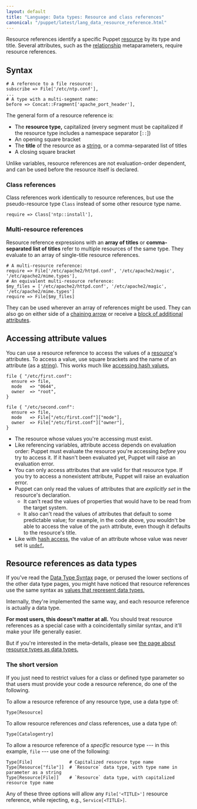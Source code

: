 ```yaml
---
layout: default
title: "Language: Data types: Resource and class references"
canonical: "/puppet/latest/lang_data_resource_reference.html"
---
```


[relationship]: ./lang_relationships.html
[chaining]: ./lang_relationships.html#syntax-chaining-arrows
[attribute_override]: ./lang_resources_advanced.html#adding-or-modifying-attributes
[string]: ./lang_data_string.html
[undef]: ./lang_data_undef.html
[data type]: ./lang_data_type.html
[resource_types]: ./lang_data_resource_type.html
[hash access]: ./lang_data_hash.html#accessing-values
[resource]: ./lang_resources.html

Resource references identify a specific Puppet [resource][] by its type and title. Several attributes, such as the [relationship][] metaparameters, require resource references.


## Syntax

``` puppet
# A reference to a file resource:
subscribe => File['/etc/ntp.conf'],
...
# A type with a multi-segment name:
before => Concat::Fragment['apache_port_header'],
```

The general form of a resource reference is:

* The **resource type,** capitalized (every segment must be capitalized if the resource type includes a namespace separator \[`::`\])
* An opening square bracket
* The **title** of the resource as a [string][], or a comma-separated list of titles
* A closing square bracket

Unlike variables, resource references are not evaluation-order dependent, and can be used before the resource itself is declared.

### Class references

Class references work identically to resource references, but use the pseudo-resource type `Class` instead of some other resource type name.

``` puppet
require => Class['ntp::install'],
```


### Multi-resource references

Resource reference expressions with an **array of titles** or **comma-separated list of titles** refer to multiple resources of the same type. They evaluate to an array of single-title resource references.

``` puppet
# A multi-resource reference:
require => File['/etc/apache2/httpd.conf', '/etc/apache2/magic', '/etc/apache2/mime.types'],
# An equivalent multi-resource reference:
$my_files = ['/etc/apache2/httpd.conf', '/etc/apache2/magic', '/etc/apache2/mime.types']
require => File[$my_files]
```

They can be used wherever an array of references might be used. They can also go on either side of a [chaining arrow][chaining] or receive a [block of additional attributes][attribute_override].


## Accessing attribute values

You can use a resource reference to access the values of a [resource][]'s attributes. To access a value, use square brackets and the name of an attribute (as a [string][]). This works much like [accessing hash values.][hash access]

``` puppet
file { "/etc/first.conf":
  ensure => file,
  mode   => "0644",
  owner  => "root",
}

file { "/etc/second.conf":
  ensure => file,
  mode   => File["/etc/first.conf"]["mode"],
  owner  => File["/etc/first.conf"]["owner"],
}
```

* The resource whose values you're accessing must exist.
* Like referencing variables, attribute access depends on evaluation order: Puppet must evaluate the resource you're accessing _before_ you try to access it. If it hasn't been evaluated yet, Puppet will raise an evaluation error.
* You can only access attributes that are valid for that resource type. If you try to access a nonexistent attribute, Puppet will raise an evaluation error.
* Puppet can only read the values of attributes that are _explicitly set_ in the resource's declaration.
    * It can't read the values of properties that would have to be read from the target system.
    * It also can't read the values of attributes that default to some predictable value; for example, in the code above, you wouldn't be able to access the value of the `path` attribute, even though it defaults to the resource's title.
* Like with [hash access][], the value of an attribute whose value was never set is [`undef`.][undef]

## Resource references as data types

If you've read the [Data Type Syntax][data type] page, or perused the lower sections of the other data type pages, you might have noticed that resource references use the same syntax as [values that represent data types.][data type]

Internally, they're implemented the same way, and each resource reference is actually a data type.

**For most users, this doesn't matter at all.** You should treat resource references as a special case with a coincidentally similar syntax, and it'll make your life generally easier.

But if you're interested in the meta-details, please see [the page about resource types as data types.][resource_types]

### The short version

If you just need to restrict values for a class or defined type parameter so that users must provide your code a resource reference, do one of the following.

To allow a resource reference of any resource type, use a data type of:

``` puppet
Type[Resource]
```

To allow resource references _and_ class references, use a data type of:

``` puppet
Type[Catalogentry]
```

To allow a resource reference of a _specific_ resource type --- in this example, `file` --- use one of the following:

``` puppet
Type[File]              # Capitalized resource type name
Type[Resource["file"]]  # `Resource` data type, with type name in parameter as a string
Type[Resource[File]]    # `Resource` data type, with capitalized resource type name
```

Any of these three options will allow any `File['<TITLE>']` resource reference, while rejecting, e.g., `Service[<TITLE>]`.
